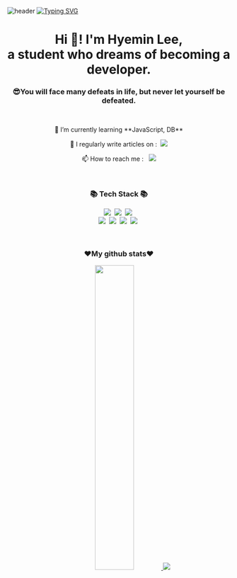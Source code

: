 
![header](https://capsule-render.vercel.app/api?type=waving&color=6994CDEE&text=&animation=twinkling&height=80)
[![Typing SVG](https://readme-typing-svg.demolab.com?font=Alkatra&weight=500&size=45&duration=3500&pause=3&color=6994CDEE&center=false&vCenter=false&multiline=true&repeat=true&width=1000&height=100&lines=Welcome+to+Rowhilen's+GitHub!😎)](https://git.io/typing-svg)



<h1 align="center">Hi 👋! I'm Hyemin Lee, <br>a student who dreams of becoming a developer.</h1>
<h3 align="center">😎You will face many defeats in life, but never let yourself be defeated.</h3>
<br>

<div align="center">
  <p>🌱 I’m currently learning **JavaScript, DB**</p>
  <p>📝 I regularly write articles on : &nbsp;<a href="https://rowhilen.tistory.com"><img src="https://img.shields.io/badge/Tistory-000000?style=flat-square&logo=Tistory&logoColor=white"/></a></p>
  <p>📫 How to reach me : &nbsp; <a href="https://mail.google.com/mail/?view=cm&amp;fs=1&amp;to=nephiana707@gmail.com" target="_blank"><img src="https://img.shields.io/badge/Gmail-EA4335?style=flat-square&logo=Gmail&logoColor=white"/></a></p>
</div>


<br>

<h3 align="center">📚 Tech Stack 📚</h3>
<p align="center">
  <img src="https://img.shields.io/badge/JAVA-007396?style=flat-square&logo=JAVA&logoColor=white"/></a>&nbsp
  <img src="https://img.shields.io/badge/Python-3766AB?style=flat-square&logo=Python&logoColor=white"/></a>&nbsp 
  <img src="https://img.shields.io/badge/Javascript-ffb13b?style=flat-square&logo=javascript&logoColor=white"/></a>&nbsp 
  <br>
  <img src="https://img.shields.io/badge/HTML5-6DB33F?style=flat-square&logo=HTML5&logoColor=white"/></a>&nbsp
  <img src="https://img.shields.io/badge/CSS-6DB33F?style=flat-square&logo=CSS&logoColor=white"/></a>&nbsp 
  <img src="https://img.shields.io/badge/Django-339933?style=flat-square&logo=Django&logoColor=white"/></a>&nbsp
  <img src="https://img.shields.io/badge/Mysql-E6B91E?style=flat-square&logo=MySql&logoColor=white"/></a>&nbsp 
</p>
<br>

<h3 align="center">❤My github stats❤</h3>
<div align="center">
  <a href="s">
    <img src="https://github-readme-stats.vercel.app/api?username=rowhilen&theme=dracula&show_icons=true" width="42%" />
  </a>
  <a href="s">
    <img src="https://github-readme-stats.vercel.app/api/top-langs/?username=rowhilen&exclude_repo=dkssud8150.github.io&layout=compact&theme=dracula" />
  </a>
</div>

